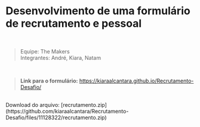 # Desenvolvimento de uma formulário de recrutamento e pessoal
<br>

> Equipe: The Makers <br>
> Integrantes: André, Kiara, Natam

<br>

> **Link para o formulário:** https://kiaraalcantara.github.io/Recrutamento-Desafio/

<br>
Download do arquivo: [recrutamento.zip](https://github.com/kiaraalcantara/Recrutamento-Desafio/files/11128322/recrutamento.zip)

